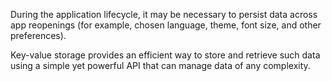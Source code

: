 During the application lifecycle, it may be necessary to persist data across app reopenings (for example, chosen language, theme, font size, and other preferences).

Key-value storage provides an efficient way to store and retrieve such data using a simple yet powerful API that can manage data of any complexity.